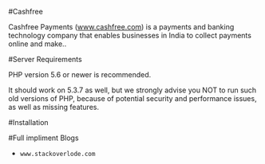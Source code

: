 #Cashfree

Cashfree Payments (www.cashfree.com) is a payments and banking technology company that enables businesses in India to collect payments online and make..

#Server Requirements


PHP version 5.6 or newer is recommended.

It should work on 5.3.7 as well, but we strongly advise you NOT to run
such old versions of PHP, because of potential security and performance
issues, as well as missing features.

#Installation


#Full impliment Blogs

-  `www.stackoverlode.com`
